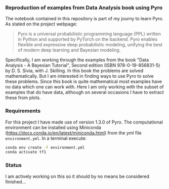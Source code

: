 ### Reproduction of examples from Data Analysis book using Pyro
The notebook contained in this repository is part of my journy to learn Pyro. As stated on the project webpage: 
> Pyro is a universal probabilistic programming language (PPL) written in Python and supported by PyTorch on the backend. Pyro enables flexible and expressive deep probabilistic modeling, unifying the best of modern deep learning and Bayesian modeling.


Specifically, I am working through the examples from the book
"Data Analysis - A Bayesian Tutorial", Second edition (ISBN 978-0-19-856831-5) by D. S. Sivia, with J. Skilling. In this book the problems are solved mathematically. But I am interested in finding ways to use Pyro to solve these problems. Since this book is quite mathematical most examples have no data which one can work with. Here I am only working with the subset of examples that do have data, although on several occasions I have to extract these from plots.

### Requirements
For this project I have made use of version 1.3.0 of Pyro. The computational environment can be installed using Miniconda (https://docs.conda.io/en/latest/miniconda.html) from the yml file `environment.yml`. In a terminal execute:
```bash
conda env create -f environment.yml
conda activate tf1
```

### Status
I am actively working on this so it should by no means be considered finished...
